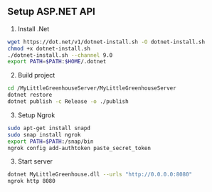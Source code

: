 ## Setup ASP.NET API

1. Install .Net

```sh
wget https://dot.net/v1/dotnet-install.sh -O dotnet-install.sh
chmod +x dotnet-install.sh
./dotnet-install.sh --channel 9.0
export PATH=$PATH:$HOME/.dotnet
```

2. Build project

```sh
cd /MyLittleGreenhouseServer/MyLittleGreenhouseServer
dotnet restore
dotnet publish -c Release -o ./publish
```

3. Setup Ngrok

```sh
sudo apt-get install snapd
sudo snap install ngrok
export PATH=$PATH:/snap/bin
ngrok config add-authtoken paste_secret_token
```

3. Start server

```sh
dotnet MyLittleGreenhouse.dll --urls "http://0.0.0.0:8080"
ngrok http 8080
```
